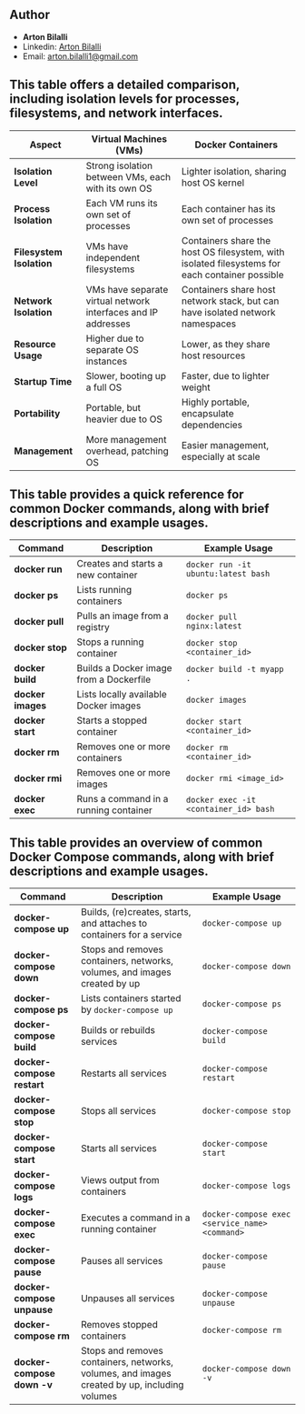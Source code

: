 ## Author
- **Arton Bilalli**
- Linkedin: [Arton Bilalli](https://www.linkedin.com/in/arton-bilalli-06bb4b225/)
- Email: arton.bilalli1@gmail.com

## This table offers a detailed comparison, including isolation levels for processes, filesystems, and network interfaces.

| Aspect               | Virtual Machines (VMs)                                   | Docker Containers                                          |
|----------------------|-----------------------------------------------------------|------------------------------------------------------------|
| **Isolation Level**  | Strong isolation between VMs, each with its own OS       | Lighter isolation, sharing host OS kernel                  |
| **Process Isolation**| Each VM runs its own set of processes                     | Each container has its own set of processes                |
| **Filesystem Isolation** | VMs have independent filesystems                     | Containers share the host OS filesystem, with isolated filesystems for each container possible |
| **Network Isolation**| VMs have separate virtual network interfaces and IP addresses | Containers share host network stack, but can have isolated network namespaces |
| **Resource Usage**    | Higher due to separate OS instances                      | Lower, as they share host resources                        |
| **Startup Time**      | Slower, booting up a full OS                             | Faster, due to lighter weight                               |
| **Portability**       | Portable, but heavier due to OS                          | Highly portable, encapsulate dependencies                   |
| **Management**        | More management overhead, patching OS                    | Easier management, especially at scale                      |

## This table provides a quick reference for common Docker commands, along with brief descriptions and example usages.

| Command                    | Description                                       | Example Usage                            |
|----------------------------|---------------------------------------------------|------------------------------------------|
| **docker run**             | Creates and starts a new container               | `docker run -it ubuntu:latest bash`      |
| **docker ps**              | Lists running containers                         | `docker ps`                              |
| **docker pull**            | Pulls an image from a registry                   | `docker pull nginx:latest`               |
| **docker stop**            | Stops a running container                        | `docker stop <container_id>`             |
| **docker build**           | Builds a Docker image from a Dockerfile          | `docker build -t myapp .`                |
| **docker images**          | Lists locally available Docker images            | `docker images`                          |
| **docker start**           | Starts a stopped container                       | `docker start <container_id>`            |
| **docker rm**              | Removes one or more containers                   | `docker rm <container_id>`               |
| **docker rmi**             | Removes one or more images                       | `docker rmi <image_id>`                  |
| **docker exec**            | Runs a command in a running container           | `docker exec -it <container_id> bash`    |

## This table provides an overview of common Docker Compose commands, along with brief descriptions and example usages.

| Command                           | Description                                                      | Example Usage                                 |
|-----------------------------------|------------------------------------------------------------------|-----------------------------------------------|
| **docker-compose up**             | Builds, (re)creates, starts, and attaches to containers for a service | `docker-compose up`                         |
| **docker-compose down**           | Stops and removes containers, networks, volumes, and images created by up | `docker-compose down`                    |
| **docker-compose ps**             | Lists containers started by `docker-compose up`                     | `docker-compose ps`                         |
| **docker-compose build**          | Builds or rebuilds services                                      | `docker-compose build`                      |
| **docker-compose restart**        | Restarts all services                                             | `docker-compose restart`                    |
| **docker-compose stop**           | Stops all services                                                | `docker-compose stop`                       |
| **docker-compose start**          | Starts all services                                               | `docker-compose start`                      |
| **docker-compose logs**           | Views output from containers                                     | `docker-compose logs`                       |
| **docker-compose exec**           | Executes a command in a running container                        | `docker-compose exec <service_name> <command>` |
| **docker-compose pause**          | Pauses all services                                              | `docker-compose pause`                      |
| **docker-compose unpause**        | Unpauses all services                                            | `docker-compose unpause`                    |
| **docker-compose rm**             | Removes stopped containers                                       | `docker-compose rm`                         |
| **docker-compose down -v**        | Stops and removes containers, networks, volumes, and images created by up, including volumes | `docker-compose down -v`               |